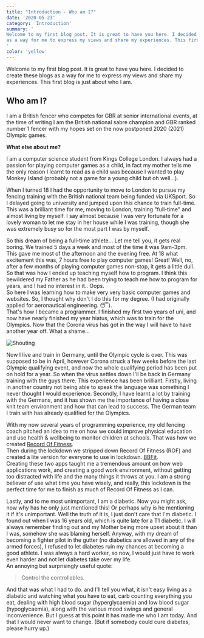 ```yaml
---
title: "Introduction - Who am I?"
date: '2020-05-23'
category: 'Introduction'
summary: '
Welcome to my first blog post. It is great to have you here. I decided to create these blogs
as a way for me to express my views and share my experiences. This first blog is just about who I am.
'
color: 'yellow'
---
```


Welcome to my first blog post. It is great to have you here. I decided to create these blogs
as a way for me to express my views and share my experiences. This first blog is just about who I am.

## Who am I?

I am a British fencer who competes for GBR at senior international events, at the time of
writing I am the British national sabre champion and GBR ranked number 1 fencer with my hopes
set on the now postponed 2020 (2021) Olympic games.

**What else about me?**

I am a computer science student from Kings College London. I always had a passion for playing computer games as
a child, in fact my mother tells me the only reason I learnt to read as a child was because I wanted to play Monkey
Island (probably not a game for a young child but oh well...).

When I turned 18 I had the opportunity to move to London to pursue my fencing training with the British national team
being funded via UKSport. So I delayed going to university and jumped upon this chance to train full-time.  
This was a brilliant time for me, moving to London, training "full-time" and almost
living by myself. I say almost because I was very fortunate for a lovely woman to let me stay in her house
while I was training, though she was extremely busy so for the most part I was by myself.

So this dream of being a full-time athlete... Let me tell you, it gets real boring. We trained 5 days a week
and most of the time it was 9am-3pm. This gave me most of the afternoon and the evening free. At 18 what
excitement this was, 7 hours free to play computer games! Great! Well, no, after a few months of playing computer
games non-stop, it gets a little dull. So that was how I ended up teaching myself how to program. I think this
bewildered my Father as he had been trying to teach me how to program for years, and I had no interest in it.. Oops.  
So here I was learning how to make very very basic computer games and websites. So, I thought why don't I do this
for my degree. (I had originally applied for aeronautical engineering. :sleeping:).  
That's how I became a programmer. I finished my first two years of uni, and now have nearly finished my year
hiatus, which was to train for the Olympics. Now that the Corona virus has got in the way I will have to have another
year off. What a shame...

![Shouting](/images/shout.jpg "Will Shouting")



Now I live and train in Germany, until the Olympic cycle is over. This was supposed to be in April, however Corona
struck a few weeks before the last Olympic qualifying event, and now the whole qualifying period has been put
on hold for a year. So when the virus settles down I'll be back in Germany training with the guys there. This experience
has been brilliant. Firstly, living in another country not being able to speak the language was something I never
thought I would experience. Secondly, I have learnt a lot by training with the Germans, and it has shown me
the importance of having a close knit team environment and how that can lead to success. The German team I
train with has already qualified for the Olympics.

With my now several years of programming experience, my old fencing coach pitched an idea to me on how we could
improve physical education and use health & wellbeing to monitor children at schools. That was how we created
[Record Of Fitness](https://www.recordoffitness.com).  
Then during the lockdown we stripped down Record Of Fitness (ROF) and created a lite version for everyone to use
in lockdown. [BBFit](https://www.recordoffitness.com/bbfit).  
Creating these two apps taught me a tremendous amount on how web applications work, and creating a good work
environment, without getting too distracted with life and the many things it throws at you.
I am a strong believer of use what time you have wisely, and really, this lockdown is the perfect time for
me to finish as much of Record Of Fitness as I can.

Lastly, and to me most unimportant, I am a diabetic. Now you might ask, now why has he only just mentioned this! Or
perhaps why is he mentioning it if it's unimportant. Well the truth of it is, I just don't care that I'm
diabetic. I found out when I was 16 years old, which is quite late for a T1 diabetic. I will always remember finding out
and my Mother being more upset about it than I was, somehow she was blaming herself. Anyway, with my dream of becoming a
fighter pilot in the gutter (no diabetics are allowed in any of the armed forces), I refused to let diabetes ruin my
chances at becoming a good athlete. I was always a hard worker, so now, I would just have to work even harder and not
let diabetes take over my life.  
An annoying but surprisingly useful quote:
> Control the controllables.

And that was what I had to do. and I'll tell you what, it isn't easy living as a diabetic and watching what you have to
eat, carb counting everything you eat, dealing with high blood sugar (hyperglycaemia) and low blood sugar (hypoglycaemia),
along with the various mood swings and general inconvenience. But I guess at this point it has made me who I am today.
And that I would never want to change. (But if somebody could cure diabetes, please hurry up.)





  
